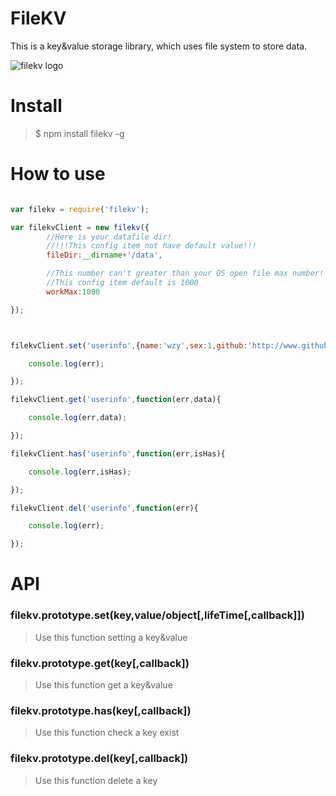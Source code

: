 # FileKV

This is a key&value storage library, which uses file system to store data.

![filekv logo](https://raw.githubusercontent.com/zenboss/zenboss.github.io/master/images/filekv_logo.png)




# Install

>$ npm install filekv -g



# How to use

``` javascript

var filekv = require('filekv');

var filekvClient = new filekv({
		//Here is your datafile dir!
		//!!!This config item not have default value!!!
        fileDir:__dirname+'/data', 

		//This number can't greater than your OS open file max number!
		//This config item default is 1000
        workMax:1000 

});



filekvClient.set('userinfo',{name:'wzy',sex:1,github:'http://www.github.com/zenboss'},3600,function(err){

	console.log(err);

});

filekvClient.get('userinfo',function(err,data){

	console.log(err,data);

});

filekvClient.has('userinfo',function(err,isHas){

	console.log(err,isHas);

});

filekvClient.del('userinfo',function(err){

	console.log(err);

});

```

# API

### filekv.prototype.set(key,value/object[,lifeTime[,callback]])

>Use this function setting a key&value

### filekv.prototype.get(key[,callback])

>Use this function get a key&value

### filekv.prototype.has(key[,callback])

>Use this function check a key exist

### filekv.prototype.del(key[,callback])

>Use this function delete a key